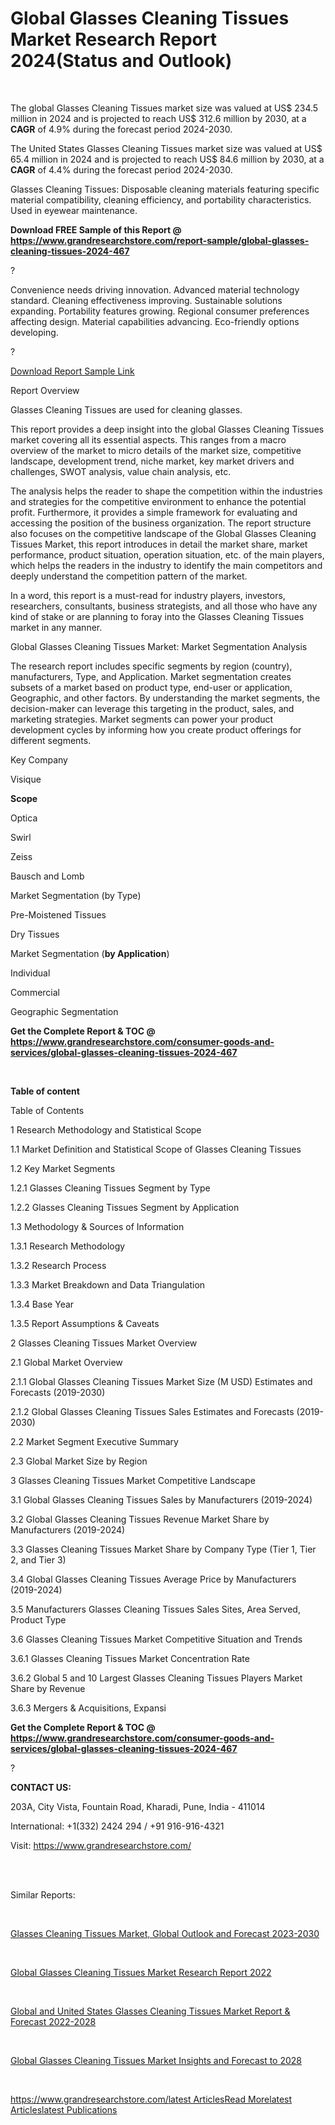<h1>Global Glasses Cleaning Tissues Market Research Report 2024(Status and Outlook)</h1><br/><p>The global Glasses Cleaning Tissues market size was valued at US$ 234.5 million in 2024 and is projected to reach US$ 312.6 million by 2030, at a <strong>CAGR</strong> of 4.9% during the forecast period 2024-2030.</p>
 
 
 
 <p>The United States Glasses Cleaning Tissues market size was valued at US$ 65.4 million in 2024 and is projected to reach US$ 84.6 million by 2030, at a <strong>CAGR</strong> of 4.4% during the forecast period 2024-2030.</p>
 
 
 
 <p>Glasses Cleaning Tissues: Disposable cleaning materials featuring specific material compatibility, cleaning efficiency, and portability characteristics. Used in eyewear maintenance.</p>
 
 
 
 <div><b>Download FREE Sample of this Report @ <a href="https://www.grandresearchstore.com/report-sample/global-glasses-cleaning-tissues-2024-467">https://www.grandresearchstore.com/report-sample/global-glasses-cleaning-tissues-2024-467</a></b></div>
 
 
 
 <p>? </p>
 
 
 
 <p>Convenience needs driving innovation. Advanced material technology standard. Cleaning effectiveness improving. Sustainable solutions expanding. Portability features growing. Regional consumer preferences affecting design. Material capabilities advancing. Eco-friendly options developing.</p>
 
 
 
 <p>? </p>
 
 
 
 <p><a href="https://www.grandresearchstore.com/mr-admin/report-sample/global-glasses-cleaning-tissues-2024-467">Download Report Sample Link</a></p>
 
 
 
 <p>Report Overview</p>
 
 
 
 <p>Glasses Cleaning Tissues are used for cleaning glasses.</p>
 
 
 
 <p>This report provides a deep insight into the global Glasses Cleaning Tissues market covering all its essential aspects. This ranges from a macro overview of the market to micro details of the market size, competitive landscape, development trend, niche market, key market drivers and challenges, SWOT analysis, value chain analysis, etc.</p>
 
 
 
 <p>The analysis helps the reader to shape the competition within the industries and strategies for the competitive environment to enhance the potential profit. Furthermore, it provides a simple framework for evaluating and accessing the position of the business organization. The report structure also focuses on the competitive landscape of the Global Glasses Cleaning Tissues Market, this report introduces in detail the market share, market performance, product situation, operation situation, etc. of the main players, which helps the readers in the industry to identify the main competitors and deeply understand the competition pattern of the market.</p>
 
 
 
 <p>In a word, this report is a must-read for industry players, investors, researchers, consultants, business strategists, and all those who have any kind of stake or are planning to foray into the Glasses Cleaning Tissues market in any manner.</p>
 
 
 
 <p>Global Glasses Cleaning Tissues Market: Market Segmentation Analysis</p>
 
 
 
 <p>The research report includes specific segments by region (country), manufacturers, Type, and Application. Market segmentation creates subsets of a market based on product type, end-user or application, Geographic, and other factors. By understanding the market segments, the decision-maker can leverage this targeting in the product, sales, and marketing strategies. Market segments can power your product development cycles by informing how you create product offerings for different segments.</p>
 
 
 
 <p>Key Company</p>
 
 
 
 <p>Visique</p>
 
 
 
 <p><strong>Scope</strong></p>
 
 
 
 <p>Optica</p>
 
 
 
 <p>Swirl</p>
 
 
 
 <p>Zeiss</p>
 
 
 
 <p>Bausch and Lomb</p>
 
 
 
 <p>Market Segmentation (by Type)</p>
 
 
 
 <p>Pre-Moistened Tissues</p>
 
 
 
 <p>Dry Tissues</p>
 
 
 
 <p>Market Segmentation (<strong>by Application</strong>)</p>
 
 
 
 <p>Individual</p>
 
 
 
 <p>Commercial</p>
 
 
 
 <p>Geographic Segmentation</p>
 
 
 
 <div><b>Get the Complete Report & TOC @ <a href="https://www.grandresearchstore.com/consumer-goods-and-services/global-glasses-cleaning-tissues-2024-467">https://www.grandresearchstore.com/consumer-goods-and-services/global-glasses-cleaning-tissues-2024-467</a></b></div>
 
 
 
 <p><br />
 
 <b>Table of content</b></p>
 
 
 
 <p>Table of Contents<br />
 
 1 Research Methodology and Statistical Scope<br />
 
 1.1 Market Definition and Statistical Scope of Glasses Cleaning Tissues<br />
 
 1.2 Key Market Segments<br />
 
 1.2.1 Glasses Cleaning Tissues Segment by Type<br />
 
 1.2.2 Glasses Cleaning Tissues Segment by Application<br />
 
 1.3 Methodology & Sources of Information<br />
 
 1.3.1 Research Methodology<br />
 
 1.3.2 Research Process<br />
 
 1.3.3 Market Breakdown and Data Triangulation<br />
 
 1.3.4 Base Year<br />
 
 1.3.5 Report Assumptions & Caveats<br />
 
 2 Glasses Cleaning Tissues Market Overview<br />
 
 2.1 Global Market Overview<br />
 
 2.1.1 Global Glasses Cleaning Tissues Market Size (M USD) Estimates and Forecasts (2019-2030)<br />
 
 2.1.2 Global Glasses Cleaning Tissues Sales Estimates and Forecasts (2019-2030)<br />
 
 2.2 Market Segment Executive Summary<br />
 
 2.3 Global Market Size by Region<br />
 
 3 Glasses Cleaning Tissues Market Competitive Landscape<br />
 
 3.1 Global Glasses Cleaning Tissues Sales by Manufacturers (2019-2024)<br />
 
 3.2 Global Glasses Cleaning Tissues Revenue Market Share by Manufacturers (2019-2024)<br />
 
 3.3 Glasses Cleaning Tissues Market Share by Company Type (Tier 1, Tier 2, and Tier 3)<br />
 
 3.4 Global Glasses Cleaning Tissues Average Price by Manufacturers (2019-2024)<br />
 
 3.5 Manufacturers Glasses Cleaning Tissues Sales Sites, Area Served, Product Type<br />
 
 3.6 Glasses Cleaning Tissues Market Competitive Situation and Trends<br />
 
 3.6.1 Glasses Cleaning Tissues Market Concentration Rate<br />
 
 3.6.2 Global 5 and 10 Largest Glasses Cleaning Tissues Players Market Share by Revenue<br />
 
 3.6.3 Mergers & Acquisitions, Expansi</p>
 
 
 
 <div><b>Get the Complete Report & TOC @ <a href="https://www.grandresearchstore.com/consumer-goods-and-services/global-glasses-cleaning-tissues-2024-467">https://www.grandresearchstore.com/consumer-goods-and-services/global-glasses-cleaning-tissues-2024-467</a></b></div>
 
 
 
 <p>? </p>
 
 
 
 <p><b>CONTACT US:</b><br />
 
 203A, City Vista, Fountain Road, Kharadi, Pune, India - 411014<br />
 
 International: +1(332) 2424 294 / +91 916-916-4321<br />
 
 Visit: <a href="https://www.grandresearchstore.com/">https://www.grandresearchstore.com/</a><br />
 
 <br />
 
 <br />
 
 Similar Reports:<br />
 
 <br />
 
 <a href="https://www.grandresearchstore.com/consumer-goods-and-services/global-glasses-cleaning-tissues-forecast-2023-2030-665">Glasses Cleaning Tissues Market, Global Outlook and Forecast 2023-2030</a><br />
 
 <br />
 
 <a href="https://www.grandresearchstore.com/consumer-goods-and-services/global-glasses-cleaning-tissues-2022-289">Global Glasses Cleaning Tissues Market Research Report 2022</a><br />
 
 <br />
 
 <a href="https://www.grandresearchstore.com/consumer-goods-and-services/global-united-states-glasses-cleaning-tissues-2022-2028-980">Global and United States Glasses Cleaning Tissues Market Report & Forecast 2022-2028</a><br />
 
 <br />
 
 <a href="https://www.grandresearchstore.com/consumer-goods-and-services/global-glasses-cleaning-tissues-2028-51">Global Glasses Cleaning Tissues Market Insights and Forecast to 2028</a><br />
 
 <br />
 
 <a href="https://gyeongbokgung.com">https://www.grandresearchstore.com/</a><a href="https://hallyeomaritime.com">latest Articles</a><a href="https://jingwansa.com">Read More</a><a href="https://nguoiviet.jp/">latest Articles</a><a href="https://www.intelmarketresearch.com/">latest Publications</a></p>